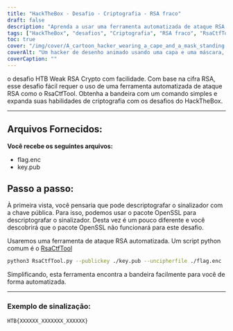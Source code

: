 ```yaml
---
title: "HackTheBox - Desafio - Criptografia - RSA fraco"
draft: false
description: "Aprenda a usar uma ferramenta automatizada de ataque RSA, RsaCtfTool, para resolver facilmente o desafio HackTheBox Weak RSA Crypto."
tags: ["HackTheBox", "desafios", "Criptografia", "RSA fraco", "RsaCtfToolName", "Criptografia RSA Fraca HTB", "desafio fácil", "cifra RSA", "flag.enc", "key.pub", "pacote OpenSSL", "ferramenta automatizada de ataque RSA", "script python", "RsaCtfToolName", "python3", "chave pública", "uncipherfile", "Exemplo de sinalizador"]
toc: true
cover: "/img/cover/A_cartoon_hacker_wearing_a_cape_and_a_mask_standing.png"
coverAlt: "Um hacker de desenho animado usando uma capa e uma máscara, parado na frente de uma porta de cofre com o logotipo HTB e segurando uma ferramenta (como uma chave inglesa ou chave de fenda) com um fundo verde simbolizando o sucesso e a bandeira em um balão acima a cabeça deles."
coverCaption: ""
---
```

 o desafio HTB Weak RSA Crypto com facilidade. Com base na cifra RSA, esse desafio fácil requer o uso de uma ferramenta automatizada de ataque RSA como o RsaCtfTool. Obtenha a bandeira com um comando simples e expanda suas habilidades de criptografia com os desafios do HackTheBox.

______

## Arquivos Fornecidos:

**Você recebe os seguintes arquivos:**
- flag.enc
- key.pub

## Passo a passo:

À primeira vista, você pensaria que pode descriptografar o sinalizador com a chave pública.
Para isso, podemos usar o pacote OpenSSL para descriptografar o sinalizador.
Desta vez é um pouco diferente e você descobrirá que o pacote OpenSSL não funcionará para este desafio.

Usaremos uma ferramenta de ataque RSA automatizada. Um script python comum é o [RsaCtfTool](https://github.com/Ganapati/RsaCtfTool)

```bash
python3 RsaCtfTool.py --publickey ./key.pub --uncipherfile ./flag.enc 
```
  
Simplificando, esta ferramenta encontra a bandeira facilmente para você de forma automatizada.

______

### Exemplo de sinalização:
```
HTB{XXXXXX_XXXXXXX_XXXXXX}
```
